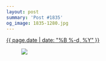 ```yaml
---
layout: post
summary: 'Post #1835'
og_image: 1835-1280.jpg
---
```


<p>
 <time>
  <a href="/1835">
   {{ page.date | date: "%B %-d, %Y" }}
  </a>
 </time>
 <a href="/1835">
  <figure data-taken="5/6/2024">
   <img sizes="(min-width: 700px) 50vw, calc(100vw - 2rem)" src="{{ site.assets_url }}/1835-640.jpg" srcset="{{ site.assets_url }}/1835-320.jpg 320w, {{ site.assets_url }}/1835-640.jpg 640w, {{ site.assets_url }}/1835-960.jpg 960w, {{ site.assets_url }}/1835-1280.jpg 1280w"/>
  </figure>
 </a>
</p>
